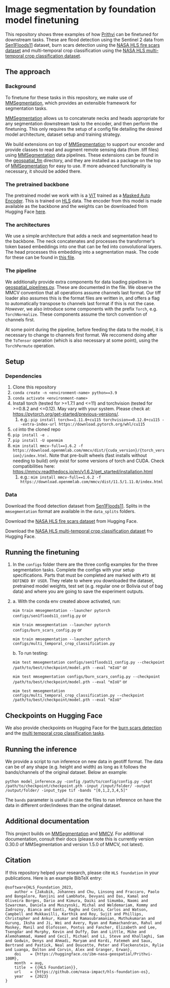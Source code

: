 # Image segmentation by foundation model finetuning

This repository shows three examples of how [Prithvi](https://huggingface.co/ibm-nasa-geospatial/Prithvi-100M) can be finetuned for downstream tasks. These are flood detection using the Sentinel 2 data from [Sen1Floods11](https://github.com/cloudtostreet/Sen1Floods11) dataset, burn scars detection using the [NASA HLS fire scars dataset](https://huggingface.co/datasets/nasa-impact/hls_burn_scars) and multi-temporal crop classification using the [NASA HLS multi-temporal crop classification dataset](https://huggingface.co/datasets/ibm-nasa-geospatial/multi-temporal-crop-classification).

## The approach
### Background
To finetune for these tasks in this repository, we make use of [MMSegmentation](https://mmsegmentation.readthedocs.io/en/0.x/), which provides an extensible framework for segmentation tasks. 

[MMSegmentation](https://mmsegmentation.readthedocs.io/en/0.x/) allows us to concatenate necks and heads appropriate for any segmentation downstream task to the encoder, and then perform the finetuning. This only requires the setup of a config file detailing the desired model architecture, dataset setup and training strategy. 

We build extensions on top of [MMSegmentation](https://mmsegmentation.readthedocs.io/en/0.x/) to support our encoder and provide classes to read and augment remote sensing data (from .tiff files) using [MMSegmentation](https://mmsegmentation.readthedocs.io/en/0.x/) data pipelines. These extensions can be found in the [geospatial_fm](./geospatial_fm/) directory, and they are installed as a package on the top of [MMSegmentation](https://mmsegmentation.readthedocs.io/en/0.x/) for easy to use. If more advanced functionality is necessary, it should be added there.

### The pretrained backbone
The pretrained model we work with is a [ViT](https://arxiv.org/abs/2010.11929) trained as a [Masked Auto Encoder](https://arxiv.org/abs/2111.06377). This is trained on [HLS](https://hls.gsfc.nasa.gov/) data. The encoder from this model is made available as the backbone and the weights can be downloaded from Hugging Face [here](https://huggingface.co/ibm-nasa-geospatial/Prithvi-100M/blob/main/Prithvi_100M.pt).


### The architectures
We use a simple architecture that adds a neck and segmentation head to the backbone. The neck concatenates and processes the transformer's token based embeddings into one that can be fed into convolutional layers. The head processes this embedding into a segmentation mask. The code for these can be found in [this file](./geospatial_fm/geospatial_fm.py).

### The pipeline
We additionally provide extra components for data loading pipelines in [geospatial_pipelines.py](./geospatial_fm/geospatial_pipelines.py). These are documented in the file.
We observe the MMCV convention that all operations assume channels last format. Our tiff loader also assumes this is the format files are written in, and offers a flag to automatically transpose to channels last format if this is not the case.
*However*, we also introduce some components with the prefix `Torch`, e.g. `TorchNormalize`. These components assume the torch convention of channels first.

At some point during the pipeline, before feeding the data to the model, it is necessary to change to channels first format.
We reccomend doing after the `ToTensor` operation (which is also necessary at some point), using the `TorchPermute` operation.
## Setup
### Dependencies
1. Clone this repository
2. `conda create -n <environment-name> python==3.9`
3. `conda activate <environment-name>`
4. Install torch (tested for >=1.7.1 and <=11) and torchvision (tested for >=0.8.2 and <=0.12). May vary with your system. Please check at: https://pytorch.org/get-started/previous-versions/.
    1. e.g.: `pip install torch==1.11.0+cu115 torchvision==0.12.0+cu115 --extra-index-url https://download.pytorch.org/whl/cu115`
5. `cd` into the cloned repo
5. `pip install -e .`
6. `pip install -U openmim`
7. `mim install mmcv-full==1.6.2 -f https://download.openmmlab.com/mmcv/dist/{cuda_version}/{torch_version}/index.html`. Note that pre-built wheels (fast installs without needing to build) only exist for some versions of torch and CUDA. Check compatibilities here: https://mmcv.readthedocs.io/en/v1.6.2/get_started/installation.html
    1. e.g.: `mim install mmcv-full==1.6.2 -f https://download.openmmlab.com/mmcv/dist/11.5/1.11.0/index.html`

### Data

Download the flood detection dataset from [Sen1Floods11](https://github.com/cloudtostreet/Sen1Floods11). Splits in the `mmsegmentation` format are available in the `data_splits` folders.


Download the [NASA HLS fire scars dataset](https://huggingface.co/datasets/nasa-impact/hls_burn_scars) from Hugging Face.

Download the [NASA HLS multi-temporal crop classification dataset](https://huggingface.co/datasets/ibm-nasa-geospatial/multi-temporal-crop-classification) fro Hugging Face.


## Running the finetuning
1. In the `configs` folder there are the three config examples for the three segmentation tasks. Complete the configs with your setup specifications. Parts that must be completed are marked with `#TO BE DEFINED BY USER`. They relate to where you downloaded the dataset, pretrained model weights, test set (e.g. regular one or Bolivia out of bag data) and where you are going to save the experiment outputs.

2. 
    a. With the conda env created above activated, run:
    
    `mim train mmsegmentation --launcher pytorch configs/sen1floods11_config.py` or 
    
    `mim train mmsegmentation --launcher pytorch configs/burn_scars_config.py` or
    
    `mim train mmsegmentation --launcher pytorch configs/multi_temporal_crop_classification.py`
    
    b. To run testing: 
    
    `mim test mmsegmentation configs/sen1floods11_config.py --checkpoint /path/to/best/checkpoint/model.pth --eval "mIoU"` or 
    
    `mim test mmsegmentation configs/burn_scars_config.py --checkpoint /path/to/best/checkpoint/model.pth --eval "mIoU"` or
    
    `mim test mmsegmentation configs/multi_temporal_crop_classification.py --checkpoint /path/to/best/checkpoint/model.pth --eval "mIoU"`

## Checkpoints on Hugging Face
We also provide checkpoints on Hugging Face for the [burn scars detection](https://huggingface.co/ibm-nasa-geospatial/Prithvi-100M-burn-scar) and the [multi temporal crop classification tasks](https://huggingface.co/ibm-nasa-geospatial/Prithvi-100M-multi-temporal-crop-classification).

## Running the inference
We provide a script to run inference on new data in geotiff format. The data can be of any shape (e.g. height and width) as long as it follows the bands/channels of the original dataset. Below an example:

```
python model_inference.py -config /path/to/config/config.py -ckpt /path/to/checkpoint/checkpoint.pth -input /input/folder/ -output /output/folder/ -input_type tif -bands "[0,1,2,3,4,5]"
```

The `bands` parameter is useful in case the files to run inference on have the data in different order/indexes than the original dataset.

## Additional documentation
This project builds on [MMSegmentation](https://mmsegmentation.readthedocs.io/en/0.x/) and [MMCV](https://mmcv.readthedocs.io/en/v1.5.0/). For additional documentation, consult their docs (please note this is currently version 0.30.0 of MMSegmentation and version 1.5.0 of MMCV, not latest).

## Citation

If this repository helped your research, please cite `HLS foundation` in your publications. Here is an example BibTeX entry:

```
@software{HLS_Foundation_2023,
    author = {Jakubik, Johannes and Chu, Linsong and Fraccaro, Paolo and Bangalore, Ranjini and Lambhate, Devyani and Das, Kamal and Oliveira Borges, Dario and Kimura, Daiki and Simumba, Naomi and Szwarcman, Daniela and Muszynski, Michal and Weldemariam, Kommy and Zadrozny, Bianca and Ganti, Raghu and Costa, Carlos and Watson, Campbell and Mukkavilli, Karthik and Roy, Sujit and Phillips, Christopher and Ankur, Kumar and Ramasubramanian, Muthukumaran and Gurung, Iksha and Ji, Wei and Avery, Ryan and Ramachandran, Rahul and Maskey, Manil and Olofossen, Pontus and Fancher, Elizabeth and Lee, Tsengdar and Murphy, Kevin and Duffy, Dan and Little, Mike and Alemohammad, Hamed and Cecil, Michael and Li, Steve and Khallaghi, Sam and Godwin, Denys and Ahmadi, Maryam and Kordi, Fatemeh and Saux, Bertrand and Pastick, Neal and Doucette, Peter and Fleckenstein, Rylie and Luanga, Dalton and Corvin, Alex and Granger, Erwan},
    doi    = {https://huggingface.co/ibm-nasa-geospatial/Prithvi-100M},
    month  = aug,
    title  = {{HLS Foundation}},
    url    = {https://github.com/nasa-impact/hls-foundation-os},
    year   = {2023}
}
```